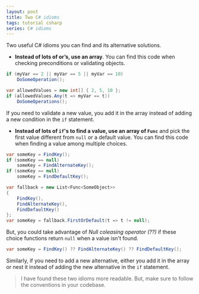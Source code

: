 ```yaml
---
layout: post
title: Two C# idioms
tags: tutorial csharp
series: C# idioms
---
```


Two useful C# idioms you can find and its alternative solutions.

* **Instead of lots of or’s, use an array**. You can find this code when checking preconditions or validating objects.

```csharp
if (myVar == 2 || myVar == 5 || myVar == 10)
    DoSomeOperation();
```

```csharp
var allowedValues = new int[] { 2, 5, 10 };
if (allowedValues.Any(t => myVar == t))
    DoSomeOperations();
```

If you need to validate a new value, you add it in the array instead of adding a new condition in the `if` statement.

* **Instead of lots of `if`'s to find a value, use an array of `Func`** and pick the first value different from `null` or a default value. You can find this code when finding a value among multiple choices.

```csharp
var someKey = FindKey();
if (someKey == null)
    someKey = FindAlternateKey();
if (someKey == null)
    someKey = FindDefaultKey();
```

```csharp
var fallback = new List<Func<SomeObject>>
{
    FindKey(),
    FindAlternateKey(),
    FindDefaultKey()
};
var someKey = fallback.FirstOrDefault(t => t != null);
```

But, you could take advantage of _Null coleasing operator (??)_ if these choice functions return `null` when a value isn't found.

```csharp
var someKey = FindKey() ?? FindAlternateKey() ?? FindDefaultKey();
```

Similarly, if you need to add a new alternative, either you add it in the array or nest it instead of adding the new alternative in the `if` statement.

> I have found these two idioms more readable. But, make sure to follow the conventions in your codebase.